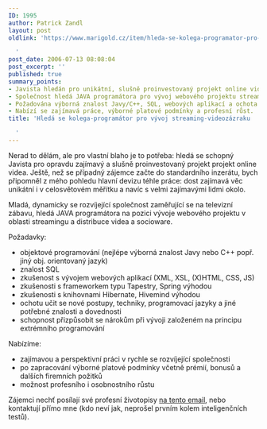 ```yaml
---
ID: 1995
author: Patrick Zandl
layout: post
oldlink: 'https://www.marigold.cz/item/hleda-se-kolega-programator-pro-vyvoj-streaming-videozazraku

  '
post_date: 2006-07-13 08:08:04
post_excerpt: ''
published: true
summary_points:
- Javista hledán pro unikátní, slušně proinvestovaný projekt online videa.
- Společnost hledá JAVA programátora pro vývoj webového projektu streamingu videa.
- Požadována výborná znalost Javy/C++, SQL, webových aplikací a ochota učit se.
- Nabízí se zajímavá práce, výborné platové podmínky a profesní růst.
title: 'Hledá se kolega-programátor pro vývoj streaming-videozázraku

  '
---
```


<p>Nerad to dělám, ale pro vlastní blaho je to potřeba: hledá se schopný Javista pro opravdu zajímavý a slušně proinvestovaný projekt projekt online videa. Ještě, než se případný zájemce začte do standardního inzerátu, bych připomněl z mého pohledu hlavní devizu téhle práce: dost zajímavá věc unikátní i v celosvětovém měřítku a navíc s velmi zajímavými lidmi okolo. </p>

<p>Mladá, dynamicky se rozvíjející společnost zaměřující se na televizní zábavu, hledá JAVA programátora na pozici vývoje webového projektu v oblasti streamingu a distribuce videa a socioware.</p>

<p>Požadavky:</p>

<ul>
<li>objektové programování (nejlépe výborná znalost Javy nebo C++ popř. jiný obj. orientovaný jazyk)</li>
<li>znalost SQL</li>
<li>zkušenost s vývojem webových aplikací (XML, XSL, (X)HTML, CSS, JS)
</li>
<li>zkušenosti s frameworkem typu Tapestry, Spring výhodou
</li>
<li>zkušenosti s knihovnami Hibernate, Hivemind výhodou
</li>
<li>ochotu učit se nové postupy, techniky, programovací jazyky a jiné potřebné znalosti a dovednosti
</li>
<li>schopnost přizpůsobit se nárokům při vývoji založeném na principu extrémního programování
</li>
</ul>
<p>Nabízíme:</p>

<ul>
<li>zajímavou a perspektivní práci v rychle se rozvíjející společnosti
 </li>
<li>po zapracování výborné platové podmínky včetně prémií, bonusů a dalších firemních požitků
</li>
<li>možnost profesního i osobnostního růstu</li>
</ul>
<p>Zájemci nechť posílají své profesní životopisy <a href="mailto:job1@global-inspiration.cz">na tento email</a>, nebo kontaktují přímo mne (kdo neví jak, neprošel prvním kolem inteligenčních testů).
</p>